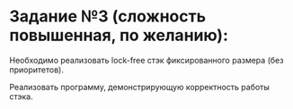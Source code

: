# Задание №3 (сложность повышенная, по желанию):
Необходимо реализовать lock-free стэк фиксированного размера (без приоритетов).

Реализовать программу, демонстрирующую корректность работы стэка.
